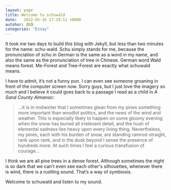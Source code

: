 ```yaml
---
layout: page
title: Welcome to schuwald
date:   2022-05-16 17:19:11 +0800
autohor: 森森
categories: "Essay"
---
```




It took me two days to build this blog with Jekyll, but less than two minutes for the name: schu-wald. Schu simply stands for me, because the pronunciation of schu in German is the same as a word in my name, and also the same as the pronunciation of tree in Chinese. German word Wald means forest. Me-Forest and Tree-Forest are exactly what schuwald means.

I have to admit, it’s not a funny pun. I can even see someone groaning in front of the computer screen now. Sorry guys, but I just love the imagery so much and I believe it could goes back to a passage I read as a child in *A Sand County Almanac*:

> …It is in midwinter that I sometimes glean from my pines something more important than woodlot politics, and the news of the wind and weather. This is especially likely to happen on some gloomy evening when the snow has buried all irrelevant detail, and the hush of elemental sadness lies heavy upon every living thing. Nevertheless, my pines, each with his burden of snow, are standing ramrod-straight, rank upon rank, and in the dusk beyond I sense the presence of hundreds more. At such times I feel a curious transfusion of courage…


I think we are all pine trees in a dense forest. Although sometimes the night is so dark that we can't even see each other's silhouettes, whenever there is wind, there is a rustling sound. That’s a way of symbiosis.

Welcome to schuwald and listen to my sound.









[jekyll-docs]: https://jekyllrb.com/docs/home
[jekyll-gh]:   https://github.com/jekyll/jekyll
[jekyll-talk]: https://talk.jekyllrb.com/
